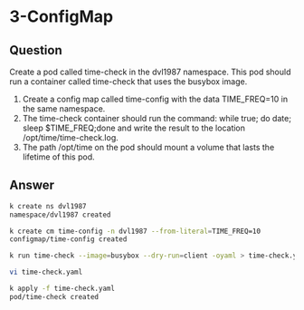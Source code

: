 # 3-ConfigMap

## Question

Create a pod called time-check in the dvl1987 namespace.
This pod should run a container called time-check that uses the busybox image.

1. Create a config map called time-config with the data TIME_FREQ=10 in the same namespace.
2. The time-check container should run the command: while true; do date; sleep $TIME_FREQ;done and write the result to the location /opt/time/time-check.log.
3. The path /opt/time on the pod should mount a volume that lasts the lifetime of this pod.

## Answer

```bash
k create ns dvl1987
namespace/dvl1987 created

k create cm time-config -n dvl1987 --from-literal=TIME_FREQ=10
configmap/time-config created

k run time-check --image=busybox --dry-run=client -oyaml > time-check.yaml

vi time-check.yaml

k apply -f time-check.yaml
pod/time-check created
```
